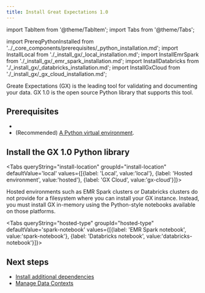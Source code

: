 ```yaml
---
title: Install Great Expectations 1.0
---
```

import TabItem from '@theme/TabItem';
import Tabs from '@theme/Tabs';

import PrereqPythonInstalled from '../_core_components/prerequisites/_python_installation.md';
import InstallLocal from './_install_gx/_local_installation.md';
import InstallEmrSpark from './_install_gx/_emr_spark_installation.md';
import InstallDatabricks from './_install_gx/_databricks_installation.md';
import InstallGxCloud from './_install_gx/_gx_cloud_installation.md';

Greate Expectations (GX) is the leading tool for validating and documenting your data. GX 1.0 is the open source Python library that supports this tool.

## Prerequisites

- <PrereqPythonInstalled/>
- (Recommended) [A Python virtual environment](./set_up_a_python_environment#optional-create-a-virtual-environment).

## Install the GX 1.0 Python library

<Tabs queryString="install-location" groupId="install-location" defaultValue='local' values={[{label: 'Local', value:'local'}, {label: 'Hosted environment', value:'hosted'}, {label: 'GX Cloud', value:'gx-cloud'}]}>

  <TabItem value="local" label="Local">
<InstallLocal/>
  </TabItem>


  <TabItem value="hosted" label="Hosted">

Hosted environments such as EMR Spark clusters or Databricks clusters do not provide for a filesystem where you can install your GX instance.  Instead, you must install GX in-memory using the Python-style notebooks available on those platforms.

<Tabs queryString="hosted-type" groupId="hosted-type" defaultValue='spark-notebook' values={[{label: 'EMR Spark notebook', value:'spark-notebook'}, {label: 'Databricks notebook', value:'databricks-notebook'}]}>

  <TabItem value="spark-notebook">
<InstallEmrSpark/>
  </TabItem>

  <TabItem value="databricks-notebook">
<InstallDatabricks/>
  </TabItem>

</Tabs>

  </TabItem>

  <TabItem value="gx-cloud" label="GX Cloud">
<InstallGxCloud/>
  </TabItem>

</Tabs>


## Next steps
- [Install additional dependencies](/core/installation_and_setup/additional_dependencies/additional_dependencies.md)
- [Manage Data Contexts](/core/installation_and_setup/manage_data_contexts.md)
